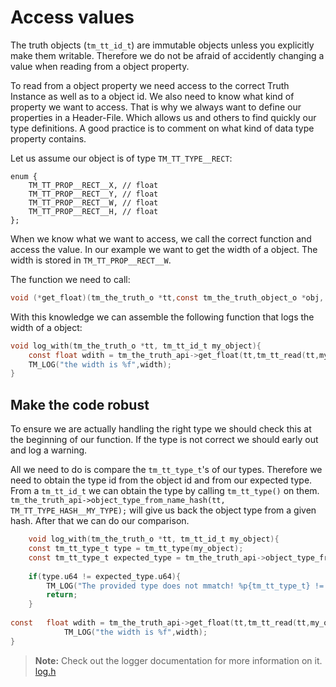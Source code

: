 # Access values

The truth objects (`tm_tt_id_t`) are immutable objects unless you explicitly make them writable. Therefore we do not be afraid of accidently changing a value when reading from a object property.

To read from a object property we need access to the correct Truth Instance as well as to a object id.  We also need to know what kind of property we want to access. That is why we always want to define our properties in a Header-File. Which allows us and others to find quickly our type definitions. A good practice is to comment on what kind of data type property contains.

Let us assume our object is of type ``TM_TT_TYPE__RECT``:

```
enum {
    TM_TT_PROP__RECT__X, // float
    TM_TT_PROP__RECT__Y, // float
    TM_TT_PROP__RECT__W, // float
    TM_TT_PROP__RECT__H, // float
};
```

When we know what we want to access, we call the correct function and access the value. In our example we want to get the width of a object. The width is stored in `TM_TT_PROP__RECT__W`.

The function we need to call:

```c
void (*get_float)(tm_the_truth_o *tt,const tm_the_truth_object_o *obj, uint32_t property);
```

With this knowledge we can assemble the following function that logs the width of a object:

```c
void log_with(tm_the_truth_o *tt, tm_tt_id_t my_object){   
	const float wdith = tm_the_truth_api->get_float(tt,tm_tt_read(tt,my_object),TM_TT_PROP__RECT__W);
    TM_LOG("the width is %f",width);
}
```



## Make the code robust

To ensure we are actually handling the right type we should check this at the beginning of our function. If the type is not correct we should early out and log a warning.

All we need to do is compare the `tm_tt_type_t`'s of our types. Therefore we need to obtain the type id from the object id and from our expected type. From a `tm_tt_id_t` we can obtain the type by calling `tm_tt_type()` on them. `tm_the_truth_api->object_type_from_name_hash(tt, TM_TT_TYPE_HASH__MY_TYPE);` will give us back the object type from a given hash. After that we can do our comparison.

```c
    void log_with(tm_the_truth_o *tt, tm_tt_id_t my_object){   
    const tm_tt_type_t type = tm_tt_type(my_object);
    const tm_tt_type_t expected_type = tm_the_truth_api->object_type_from_name_hash(tt, TM_TT_TYPE_HASH__RECT);
    
    if(type.u64 != expected_type.u64){
        TM_LOG("The provided type does not mmatch! %p{tm_tt_type_t} != %p{tm_tt_type_t}",&type,&expected_type);
        return;
    }
   
const 	float wdith = tm_the_truth_api->get_float(tt,tm_tt_read(tt,my_object),my_object_w,TM_TT_PROP__RECT__W);
            TM_LOG("the width is %f",width);
}
```

> **Note:** Check out the logger documentation for more information on it. [log.h](https://ourmachinery.com//apidoc/foundation/log.h.html#log.h)

